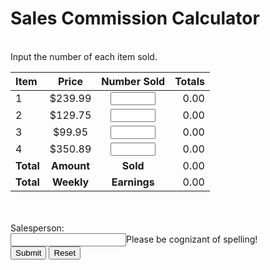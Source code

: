 # Sales Commission Calculator
<br>
<section class="body"> Input the number of each item sold. <div class="row"> <form name="myform"> <div class="one-half column"> <table> <thead> <tr> <th style="text-align:left">Item</th> <th style="text-align:center">Price</th> <th style="text-align:center">Number Sold</th> <th style="text-align:right">Totals</th> </tr> </thead> <tbody> <tr> <td style="text-align:left">1</td> <td style="text-align:center">$239.99</td> <td style="text-align:center"><input type="number" name="item1" min="0" max="1000" step="1" required=""></td> <td style="text-align:right"><div id="item1">0.00</div></td> </tr> <tr> <td style="text-align:left">2</td> <td style="text-align:center">$129.75</td> <td style="text-align:center"><input type="number" name="item2" min="0" max="1000" step="1" required=""></td> <td style="text-align:right"><div id="item2">0.00</div></td> </tr> <tr> <td style="text-align:left">3</td> <td style="text-align:center">$99.95</td> <td style="text-align:center"><input type="number" name="item3" min="0" max="1000" step="1" required=""></td> <td style="text-align:right"><div id="item3">0.00</div></td> </tr> <tr> <td style="text-align:left">4</td> <td style="text-align:center">$350.89</td> <td style="text-align:center"><input type="number" name="item4" min="0" max="1000" step="1" required=""></td> <td style="text-align:right"><div id="item4">0.00</div></td> </tr> <tr> <td style="text-align:left"><strong>Total</strong></td> <td style="text-align:center"><strong>Amount</strong></td> <td style="text-align:center"><strong>Sold</strong></td> <td style="text-align:right"><div id="totalSold">0.00</div></td> </tr> <tr> <td style="text-align:left"><strong>Total</strong></td> <td style="text-align:center"><strong>Weekly</strong></td> <td style="text-align:center"><strong>Earnings</strong></td> <td style="text-align:right"><div id="totalEarnings">0.00</div></td> </tr> </tbody> </table> </div> <div class="one-half column"> <br><br> <div id="salesperson"><div class="tooltip"><label for="salesperson">Salesperson:</label><br> <input type="text" id="salesperson" name="salesperson" required=""><span class="tooltiptext">Please be cognizant of spelling!</span></div></div> <span class="button-row"> <input type="button" class="button-primary" onclick="calc()" value="Submit"> <input type="reset" class="button" value="Reset" id="reset"> </span> <br> <div id="messages"></div> <br> </div> </form> </div> </section>
<script>
  const displayResults=(e="",t=0,n=0,s=0,o=0,i=0,l=0)=>{document.getElementById("messages").textContent=e,document.getElementById("item1").textContent=t.toFixed(2),document.getElementById("item2").textContent=n.toFixed(2),document.getElementById("item3").textContent=s.toFixed(2),document.getElementById("item4").textContent=o.toFixed(2),document.getElementById("totalSold").textContent=i.toFixed(2),document.getElementById("totalEarnings").textContent=l.toFixed(2)};function calc(){let e={i1:parseFloat(document.forms.myform.elements.item1.value),i2:parseFloat(document.forms.myform.elements.item2.value),i3:parseFloat(document.forms.myform.elements.item3.value),i4:parseFloat(document.forms.myform.elements.item4.value),salesperson:document.forms.myform.elements.salesperson.value,i1t:()=>Math.round(23999*e.i1)/100,i2t:()=>Math.round(12975*e.i2)/100,i3t:()=>Math.round(9995*e.i3)/100,i4t:()=>Math.round(35089*e.i4)/100,ts:()=>e.i1t()+e.i2t()+e.i3t()+e.i4t(),te:()=>.09*e.ts()+200};Number.isNaN(e.i1)||Number.isNaN(e.i2)||Number.isNaN(e.i3)||Number.isNaN(e.i4)||0>e.i1||0>e.i2||0>e.i3||0>e.i4||""==e.salesperson?displayResults("Invalid input! You can't sell less than none of any item, and your salesperson needs a name."):displayResults("",e.i1t(),e.i2t(),e.i3t(),e.i4t(),e.ts(),e.te())}document.getElementById("salesperson").innerHTML='<div class="tooltip"><label for="salesperson">Salesperson:</label><br> <input type="text" id="salesperson" name="salesperson" required><span class="tooltiptext">Please be cognizant of spelling!</div>',document.getElementById("reset").addEventListener("click",(()=>{displayResults()})),displayResults()
  </script>
